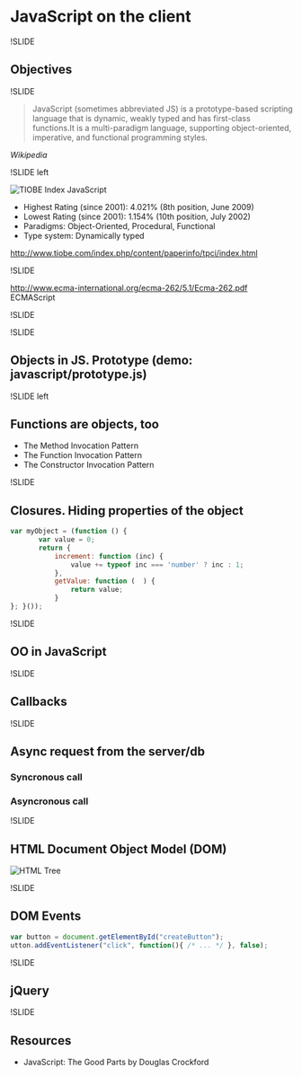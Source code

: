 # JavaScript on the client

!SLIDE

## Objectives

!SLIDE
>JavaScript (sometimes abbreviated JS) is a prototype-based  scripting language that is dynamic, weakly typed and has first-class functions.It is a multi-paradigm language, supporting object-oriented, imperative, and functional programming styles. 

*Wikipedia*

!SLIDE left

![TIOBE Index JavaScript](images/history_JavaScript.png)

- Highest Rating (since 2001): 4.021% (8th position, June 2009)
- Lowest Rating (since 2001): 1.154% (10th position, July 2002)
- Paradigms: Object-Oriented, Procedural, Functional
- Type system: Dynamically typed

http://www.tiobe.com/index.php/content/paperinfo/tpci/index.html

!SLIDE

http://www.ecma-international.org/ecma-262/5.1/Ecma-262.pdf
ECMAScript

!SLIDE

<div>
  <textarea id="code" name="code" class="code" mode="javascript" style="display: none;" runnable="true">
    var add = function (a, b) {
       return a + b;
   };
   console.log(add(2,3))
  </textarea>
</div>

!SLIDE

## Objects in JS. Prototype (demo: javascript/prototype.js)

!SLIDE left

## Functions are objects, too
* The Method Invocation Pattern
* The Function Invocation Pattern
* The Constructor Invocation Pattern

!SLIDE

## Closures. Hiding properties of the object

``` js
var myObject = (function () {
       var value = 0;
       return {
           increment: function (inc) {
               value += typeof inc === 'number' ? inc : 1;
           },
           getValue: function (  ) {
               return value;
           }
}; }());
```

!SLIDE 
## OO in JavaScript

!SLIDE

## Callbacks

<div>
  <textarea id="code" name="code" class="code" mode="javascript" style="display: none;" runnable="true">
  // define our function with the callback argument
  function some_function(arg1, arg2, callback) {
   // this generates a random number between
   // arg1 and arg2
   var my_number = Math.ceil(Math.random() * (arg1 - arg2) + arg2);
   // then we're done, so we'll call the callback and
   // pass our result
   callback(my_number);
  }
  // call the function
  some_function(5, 15, function(num) {
   // this anonymous function will run when the
   // callback is called
   console.log("callback called! " + num);
  });
  </textarea>
</div>

!SLIDE
## Async request from the server/db

### Syncronous call
<div id="code" name="code" class="code" mode="javascript" style="display: none;" runnable="false">
 request = prepare_the_request(...);
 response = send_request_synchronously(request);
 display(response);
</div>

### Asyncronous call
<div id="code" class="code" name="code" mode="javascript"
style="display: none;" runnable="false"> 
  request = prepare_the_request(....);
  send_request_asynchronously(request, function (response) {
     display(response);
  });     
</div>

!SLIDE
## HTML Document Object Model (DOM)

<div>
<textarea type="text/html" class="code" mode="text/html"
style="display: none;">
<html>
  <head>
      <title>My title</title>
  </head>
  <body>
    <a href=""></a>
  </body>
</html>
</textarea>
</div>

![HTML Tree](images/htmltree.gif) 

!SLIDE
## DOM Events

``` js
var button = document.getElementById("createButton");
utton.addEventListener("click", function(){ /* ... */ }, false);
```

!SLIDE
## jQuery

!SLIDE
## Resources
- JavaScript: The Good Parts by Douglas Crockford




